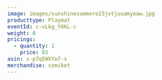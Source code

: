 ```yaml
---
image: images/sunshinesummere23jvtjuuamyoaw.jpg
producttype: Playmat
eventId: c-vLkg_Y6KL-c
weight: 0
pricings:
  - quantity: 1
    price: 65
asin: s-p7qEWXYw7-s
merchandise: comiket
---
```

